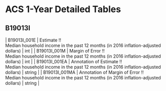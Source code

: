 # ACS 1-Year Detailed Tables

## B19013I

| B19013I_001E | Estimate !!<br>Median household income in the past 12 months (in 2016 inflation-adjusted dollars) | int |
| B19013I_001M | Margin of Error !!<br>Median household income in the past 12 months (in 2016 inflation-adjusted dollars) | int |
| B19013I_001EA | Annotation of Estimate !!<br>Median household income in the past 12 months (in 2016 inflation-adjusted dollars) | string |
| B19013I_001MA | Annotation of Margin of Error !!<br>Median household income in the past 12 months (in 2016 inflation-adjusted dollars) | string |

